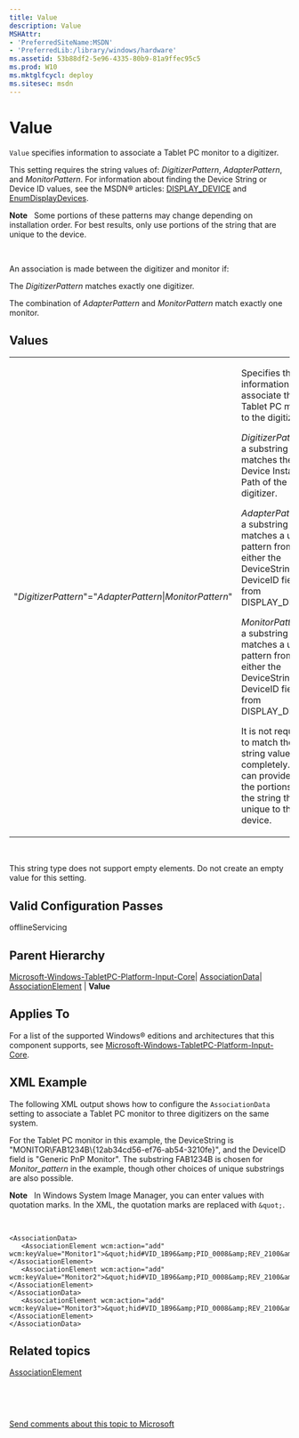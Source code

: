 ```yaml
---
title: Value
description: Value
MSHAttr:
- 'PreferredSiteName:MSDN'
- 'PreferredLib:/library/windows/hardware'
ms.assetid: 53b88df2-5e96-4335-80b9-81a9ffec95c5
ms.prod: W10
ms.mktglfcycl: deploy
ms.sitesec: msdn
---
```


# Value


`Value` specifies information to associate a Tablet PC monitor to a digitizer.

This setting requires the string values of: *DigitizerPattern*, *AdapterPattern*, and *MonitorPattern*. For information about finding the Device String or Device ID values, see the MSDN® articles: [DISPLAY\_DEVICE](http://go.microsoft.com/fwlink/?LinkId=140784) and [EnumDisplayDevices](http://go.microsoft.com/fwlink/?LinkId=140787).

**Note**  
Some portions of these patterns may change depending on installation order. For best results, only use portions of the string that are unique to the device.

 

An association is made between the digitizer and monitor if:

The *DigitizerPattern* matches exactly one digitizer.

The combination of *AdapterPattern* and *MonitorPattern* match exactly one monitor.

## Values


<table>
<colgroup>
<col width="50%" />
<col width="50%" />
</colgroup>
<tbody>
<tr class="odd">
<td><p>&quot;<em>DigitizerPattern</em>&quot;=&quot;<em>AdapterPattern</em>|<em>MonitorPattern</em>&quot;</p></td>
<td><p>Specifies the information to associate the Tablet PC monitor to the digitizer.</p>
<p><em>DigitizerPattern</em> is a substring that matches the Device Instance Path of the digitizer.</p>
<p><em>AdapterPattern</em> is a substring that matches a unique pattern from either the DeviceString or DeviceID fields from DISPLAY_DEVICE.</p>
<p><em>MonitorPattern</em> is a substring that matches a unique pattern from either the DeviceString or DeviceID fields from DISPLAY_DEVICE.</p>
<p>It is not required to match these string values completely. You can provide just the portions of the string that are unique to the device.</p></td>
</tr>
</tbody>
</table>

 

This string type does not support empty elements. Do not create an empty value for this setting.

## Valid Configuration Passes


offlineServicing

## Parent Hierarchy


[Microsoft-Windows-TabletPC-Platform-Input-Core](microsoft-windows-tabletpc-platform-input-core-win7-microsoft-windows-tabletpc-platform-input-core.md)| [AssociationData](microsoft-windows-tabletpc-platform-input-coreassociationdata.md)| [AssociationElement](microsoft-windows-tabletpc-platform-input-coreassociationdataassociationelement.md) | **Value**

## Applies To


For a list of the supported Windows® editions and architectures that this component supports, see [Microsoft-Windows-TabletPC-Platform-Input-Core](microsoft-windows-tabletpc-platform-input-core-win7-microsoft-windows-tabletpc-platform-input-core.md).

## XML Example


The following XML output shows how to configure the `AssociationData` setting to associate a Tablet PC monitor to three digitizers on the same system.

For the Tablet PC monitor in this example, the DeviceString is "MONITOR\\FAB1234B\\{12ab34cd56-ef76-ab54-3210fe}", and the DeviceID field is "Generic PnP Monitor". The substring FAB1234B is chosen for *Monitor\_pattern* in the example, though other choices of unique substrings are also possible.

**Note**  
In Windows System Image Manager, you can enter values with quotation marks. In the XML, the quotation marks are replaced with `&quot;`.

 

``` syntax
<AssociationData>
   <AssociationElement wcm:action="add" wcm:keyValue="Monitor1">&quot;hid#VID_1B96&amp;PID_0008&amp;REV_2100&amp;mi_01&amp;col01&quot;=&quot;PCI\\VEN_8086&amp;DEV_4102&amp;SUBSYS_16B510CF|FUJ5812&quot;</AssociationElement>
   <AssociationElement wcm:action="add" wcm:keyValue="Monitor2">&quot;hid#VID_1B96&amp;PID_0008&amp;REV_2100&amp;mi_01&amp;col02&quot;=&quot;PCI\\VEN_8086&amp;DEV_4102&amp;SUBSYS_16B510CF|FUJ5812&quot;</AssociationElement>
</AssociationData>
   <AssociationElement wcm:action="add" wcm:keyValue="Monitor3">&quot;hid#VID_1B96&amp;PID_0008&amp;REV_2100&amp;mi_01&amp;col03&quot;=&quot;PCI\\VEN_8086&amp;DEV_4102&amp;SUBSYS_16B510CF|FUJ5812&quot;</AssociationElement>
</AssociationData>
```

## Related topics


[AssociationElement](microsoft-windows-tabletpc-platform-input-coreassociationdataassociationelement.md)

 

 

[Send comments about this topic to Microsoft](mailto:wsddocfb@microsoft.com?subject=Documentation%20feedback%20%5Bp_unattend\p_unattend%5D:%20Value%20%20RELEASE:%20%2810/3/2016%29&body=%0A%0APRIVACY%20STATEMENT%0A%0AWe%20use%20your%20feedback%20to%20improve%20the%20documentation.%20We%20don't%20use%20your%20email%20address%20for%20any%20other%20purpose,%20and%20we'll%20remove%20your%20email%20address%20from%20our%20system%20after%20the%20issue%20that%20you're%20reporting%20is%20fixed.%20While%20we're%20working%20to%20fix%20this%20issue,%20we%20might%20send%20you%20an%20email%20message%20to%20ask%20for%20more%20info.%20Later,%20we%20might%20also%20send%20you%20an%20email%20message%20to%20let%20you%20know%20that%20we've%20addressed%20your%20feedback.%0A%0AFor%20more%20info%20about%20Microsoft's%20privacy%20policy,%20see%20http://privacy.microsoft.com/default.aspx. "Send comments about this topic to Microsoft")





